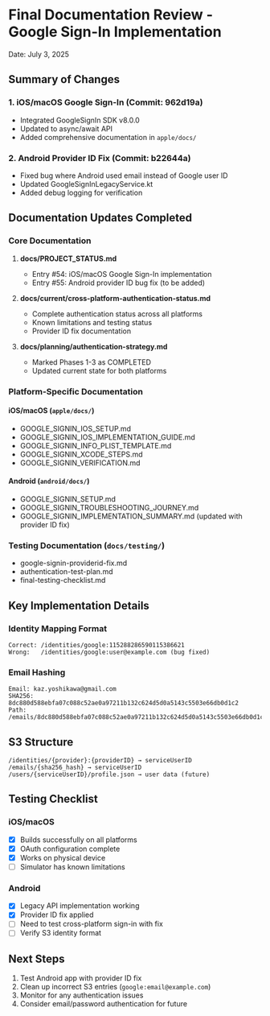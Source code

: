# Final Documentation Review - Google Sign-In Implementation

Date: July 3, 2025

## Summary of Changes

### 1. iOS/macOS Google Sign-In (Commit: 962d19a)
- Integrated GoogleSignIn SDK v8.0.0
- Updated to async/await API
- Added comprehensive documentation in `apple/docs/`

### 2. Android Provider ID Fix (Commit: b22644a)
- Fixed bug where Android used email instead of Google user ID
- Updated GoogleSignInLegacyService.kt
- Added debug logging for verification

## Documentation Updates Completed

### Core Documentation
1. **docs/PROJECT_STATUS.md**
   - Entry #54: iOS/macOS Google Sign-In implementation
   - Entry #55: Android provider ID bug fix (to be added)

2. **docs/current/cross-platform-authentication-status.md**
   - Complete authentication status across all platforms
   - Known limitations and testing status
   - Provider ID fix documentation

3. **docs/planning/authentication-strategy.md**
   - Marked Phases 1-3 as COMPLETED
   - Updated current state for both platforms

### Platform-Specific Documentation

#### iOS/macOS (`apple/docs/`)
- GOOGLE_SIGNIN_IOS_SETUP.md
- GOOGLE_SIGNIN_IOS_IMPLEMENTATION_GUIDE.md
- GOOGLE_SIGNIN_INFO_PLIST_TEMPLATE.md
- GOOGLE_SIGNIN_XCODE_STEPS.md
- GOOGLE_SIGNIN_VERIFICATION.md

#### Android (`android/docs/`)
- GOOGLE_SIGNIN_SETUP.md
- GOOGLE_SIGNIN_TROUBLESHOOTING_JOURNEY.md
- GOOGLE_SIGNIN_IMPLEMENTATION_SUMMARY.md (updated with provider ID fix)

### Testing Documentation (`docs/testing/`)
- google-signin-providerid-fix.md
- authentication-test-plan.md
- final-testing-checklist.md

## Key Implementation Details

### Identity Mapping Format
```
Correct: /identities/google:115288286590115386621
Wrong:   /identities/google:user@example.com (bug fixed)
```

### Email Hashing
```
Email: kaz.yoshikawa@gmail.com
SHA256: 8dc880d588ebfa07c088c52ae0a97211b132c624d5d0a5143c5503e66db0d1c2
Path: /emails/8dc880d588ebfa07c088c52ae0a97211b132c624d5d0a5143c5503e66db0d1c2
```

## S3 Structure
```
/identities/{provider}:{providerID} → serviceUserID
/emails/{sha256_hash} → serviceUserID
/users/{serviceUserID}/profile.json → user data (future)
```

## Testing Checklist

### iOS/macOS
- [x] Builds successfully on all platforms
- [x] OAuth configuration complete
- [x] Works on physical device
- [ ] Simulator has known limitations

### Android
- [x] Legacy API implementation working
- [x] Provider ID fix applied
- [ ] Need to test cross-platform sign-in with fix
- [ ] Verify S3 identity format

## Next Steps

1. Test Android app with provider ID fix
2. Clean up incorrect S3 entries (`google:email@example.com`)
3. Monitor for any authentication issues
4. Consider email/password authentication for future
